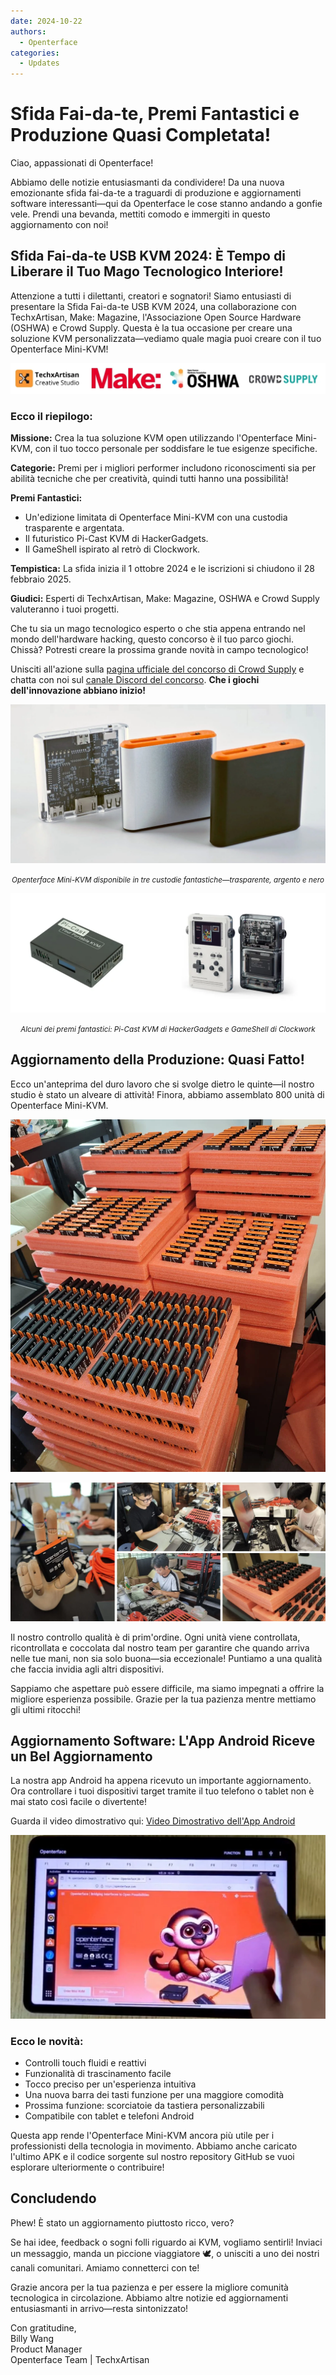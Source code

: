 ```yaml
---
date: 2024-10-22
authors:
  - Openterface
categories:
  - Updates
---
```


# Sfida Fai-da-te, Premi Fantastici e Produzione Quasi Completata!

Ciao, appassionati di Openterface!

Abbiamo delle notizie entusiasmanti da condividere! Da una nuova emozionante sfida fai-da-te a traguardi di produzione e aggiornamenti software interessanti—qui da Openterface le cose stanno andando a gonfie vele. Prendi una bevanda, mettiti comodo e immergiti in questo aggiornamento con noi!

## Sfida Fai-da-te USB KVM 2024: È Tempo di Liberare il Tuo Mago Tecnologico Interiore!

Attenzione a tutti i dilettanti, creatori e sognatori! Siamo entusiasti di presentare la Sfida Fai-da-te USB KVM 2024, una collaborazione con TechxArtisan, Make: Magazine, l'Associazione Open Source Hardware (OSHWA) e Crowd Supply. Questa è la tua occasione per creare una soluzione KVM personalizzata—vediamo quale magia puoi creare con il tuo Openterface Mini-KVM!

![loghi di techxartisan, make magazine, oshwa, crowdsouce](pic/241022-1.webp)

### Ecco il riepilogo:

**Missione:** Crea la tua soluzione KVM open utilizzando l'Openterface Mini-KVM, con il tuo tocco personale per soddisfare le tue esigenze specifiche.

**Categorie:** Premi per i migliori performer includono riconoscimenti sia per abilità tecniche che per creatività, quindi tutti hanno una possibilità!

**Premi Fantastici:**

- Un'edizione limitata di Openterface Mini-KVM con una custodia trasparente e argentata.
- Il futuristico Pi-Cast KVM di HackerGadgets.
- Il GameShell ispirato al retrò di Clockwork.

**Tempistica:** La sfida inizia il 1 ottobre 2024 e le iscrizioni si chiudono il 28 febbraio 2025.

**Giudici:** Esperti di TechxArtisan, Make: Magazine, OSHWA e Crowd Supply valuteranno i tuoi progetti.

Che tu sia un mago tecnologico esperto o che stia appena entrando nel mondo dell'hardware hacking, questo concorso è il tuo parco giochi. Chissà? Potresti creare la prossima grande novità in campo tecnologico!

Unisciti all'azione sulla [pagina ufficiale del concorso di Crowd Supply](https://www.crowdsupply.com/techxartisan/usb-kvm-diy-challenge-2024) e chatta con noi sul [canale Discord del concorso](https://discord.com/invite/YhKVzDujkT). **Che i giochi dell'innovazione abbiano inizio!**

![Openterface Mini-KVM disponibile in tre custodie fantastiche—trasparente, argento e nero](pic/241022-2.webp)
<p style="text-align: center;"><small><em>Openterface Mini-KVM disponibile in tre custodie fantastiche—trasparente, argento e nero</em></small></p>

![Alcuni dei premi fantastici: Pi-Cast KVM di HackerGadgets e GameShell di Clockwork](pic/241022-3.webp)
<p style="text-align: center;"><small><em>Alcuni dei premi fantastici: Pi-Cast KVM di HackerGadgets e GameShell di Clockwork</em></small></p>

## Aggiornamento della Produzione: Quasi Fatto!

Ecco un'anteprima del duro lavoro che si svolge dietro le quinte—il nostro studio è stato un alveare di attività! Finora, abbiamo assemblato 800 unità di Openterface Mini-KVM.

![unità assemblate](pic/241022-4.webp)

![Immagine del progresso della produzione](pic/241022-5.webp)

Il nostro controllo qualità è di prim'ordine. Ogni unità viene controllata, ricontrollata e coccolata dal nostro team per garantire che quando arriva nelle tue mani, non sia solo buona—sia eccezionale! Puntiamo a una qualità che faccia invidia agli altri dispositivi.

Sappiamo che aspettare può essere difficile, ma siamo impegnati a offrire la migliore esperienza possibile. Grazie per la tua pazienza mentre mettiamo gli ultimi ritocchi!

## Aggiornamento Software: L'App Android Riceve un Bel Aggiornamento

La nostra app Android ha appena ricevuto un importante aggiornamento. Ora controllare i tuoi dispositivi target tramite il tuo telefono o tablet non è mai stato così facile o divertente!

Guarda il video dimostrativo qui: [Video Dimostrativo dell'App Android](https://x.com/TechxArtisan/status/1840587612148699398)

[![dito che tocca l'app Android](pic/241022-6.webp)](https://x.com/TechxArtisan/status/1840587612148699398)

### Ecco le novità:
- Controlli touch fluidi e reattivi
- Funzionalità di trascinamento facile
- Tocco preciso per un'esperienza intuitiva
- Una nuova barra dei tasti funzione per una maggiore comodità
- Prossima funzione: scorciatoie da tastiera personalizzabili
- Compatibile con tablet e telefoni Android

Questa app rende l'Openterface Mini-KVM ancora più utile per i professionisti della tecnologia in movimento. Abbiamo anche caricato l'ultimo APK e il codice sorgente sul nostro repository GitHub se vuoi esplorare ulteriormente o contribuire!

## Concludendo

Phew! È stato un aggiornamento piuttosto ricco, vero?

Se hai idee, feedback o sogni folli riguardo ai KVM, vogliamo sentirli! Inviaci un messaggio, manda un piccione viaggiatore 🕊️, o unisciti a uno dei nostri canali comunitari. Amiamo connetterci con te!

Grazie ancora per la tua pazienza e per essere la migliore comunità tecnologica in circolazione. Abbiamo altre notizie ed aggiornamenti entusiasmanti in arrivo—resta sintonizzato!

Con gratitudine,  
Billy Wang  
Product Manager  
Openterface Team | TechxArtisan










